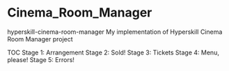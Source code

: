 # Cinema_Room_Manager

hyperskill-cinema-room-manager
My implementation of Hyperskill Cinema Room Manager project

TOC
 Stage 1: Arrangement
 Stage 2: Sold!
 Stage 3: Tickets
 Stage 4: Menu, please!
 Stage 5: Errors!
